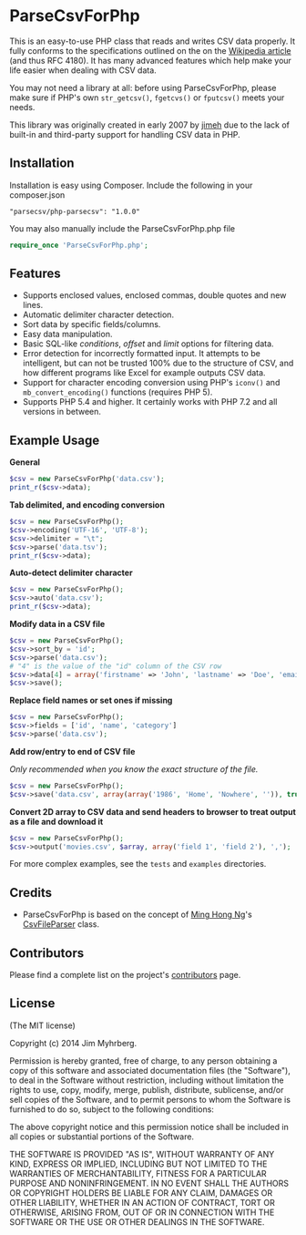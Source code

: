 # ParseCsvForPhp

This is an easy-to-use PHP class that reads and writes CSV data properly. It
fully conforms to the specifications outlined on the on the
[Wikipedia article][CSV] (and thus RFC 4180). It has many advanced features which help make your
life easier when dealing with CSV data.

You may not need a library at all: before using ParseCsvForPhp, please make sure if PHP's own `str_getcsv()`, ``fgetcvs()`` or `fputcsv()` meets your needs.

This library was originally created in early 2007 by [jimeh](https://github.com/jimeh) due to the lack of built-in
and third-party support for handling CSV data in PHP.

[csv]: http://en.wikipedia.org/wiki/Comma-separated_values

## Installation
Installation is easy using Composer. Include the following in your composer.json
```
"parsecsv/php-parsecsv": "1.0.0"
```

You may also manually include the ParseCsvForPhp.php file
```php
require_once 'ParseCsvForPhp.php';
```

## Features

* Supports enclosed values, enclosed commas, double quotes and new lines.
* Automatic delimiter character detection.
* Sort data by specific fields/columns.
* Easy data manipulation.
* Basic SQL-like _conditions_, _offset_ and _limit_ options for filtering
  data.
* Error detection for incorrectly formatted input. It attempts to be
  intelligent, but can not be trusted 100% due to the structure of CSV, and
  how different programs like Excel for example outputs CSV data.
* Support for character encoding conversion using PHP's 
  `iconv()` and `mb_convert_encoding()` functions (requires PHP 5).
* Supports PHP 5.4 and higher. 
  It certainly works with PHP 7.2 and all versions in between.


## Example Usage

**General**

```php
$csv = new ParseCsvForPhp('data.csv');
print_r($csv->data);
```

**Tab delimited, and encoding conversion**

```php
$csv = new ParseCsvForPhp();
$csv->encoding('UTF-16', 'UTF-8');
$csv->delimiter = "\t";
$csv->parse('data.tsv');
print_r($csv->data);
```

**Auto-detect delimiter character**

```php
$csv = new ParseCsvForPhp();
$csv->auto('data.csv');
print_r($csv->data);
```

**Modify data in a CSV file**

```php
$csv = new ParseCsvForPhp();
$csv->sort_by = 'id';
$csv->parse('data.csv');
# "4" is the value of the "id" column of the CSV row
$csv->data[4] = array('firstname' => 'John', 'lastname' => 'Doe', 'email' => 'john@doe.com');
$csv->save();
```

**Replace field names or set ones if missing**

```php
$csv = new ParseCsvForPhp();
$csv->fields = ['id', 'name', 'category']
$csv->parse('data.csv');
```

**Add row/entry to end of CSV file**

_Only recommended when you know the exact structure of the file._

```php
$csv = new ParseCsvForPhp();
$csv->save('data.csv', array(array('1986', 'Home', 'Nowhere', '')), true);
```

**Convert 2D array to CSV data and send headers to browser to treat output as
a file and download it**

```php
$csv = new ParseCsvForPhp();
$csv->output('movies.csv', $array, array('field 1', 'field 2'), ',');
```

For more complex examples, see the ``tests`` and `examples` directories. 

## Credits

* ParseCsvForPhp is based on the concept of [Ming Hong Ng][ming]'s [CsvFileParser][]
  class.

[ming]: http://minghong.blogspot.com/
[CsvFileParser]: http://minghong.blogspot.com/2006/07/csv-parser-for-php.html


## Contributors

Please find a complete list on the project's [contributors][] page.

[contributors]: https://github.com/parsecsv/parsecsv-for-php/graphs/contributors



## License

(The MIT license)

Copyright (c) 2014 Jim Myhrberg.

Permission is hereby granted, free of charge, to any person obtaining a copy
of this software and associated documentation files (the "Software"), to deal
in the Software without restriction, including without limitation the rights
to use, copy, modify, merge, publish, distribute, sublicense, and/or sell
copies of the Software, and to permit persons to whom the Software is
furnished to do so, subject to the following conditions:

The above copyright notice and this permission notice shall be included in all
copies or substantial portions of the Software.

THE SOFTWARE IS PROVIDED "AS IS", WITHOUT WARRANTY OF ANY KIND, EXPRESS OR
IMPLIED, INCLUDING BUT NOT LIMITED TO THE WARRANTIES OF MERCHANTABILITY,
FITNESS FOR A PARTICULAR PURPOSE AND NONINFRINGEMENT. IN NO EVENT SHALL THE
AUTHORS OR COPYRIGHT HOLDERS BE LIABLE FOR ANY CLAIM, DAMAGES OR OTHER
LIABILITY, WHETHER IN AN ACTION OF CONTRACT, TORT OR OTHERWISE, ARISING FROM,
OUT OF OR IN CONNECTION WITH THE SOFTWARE OR THE USE OR OTHER DEALINGS IN THE
SOFTWARE.
